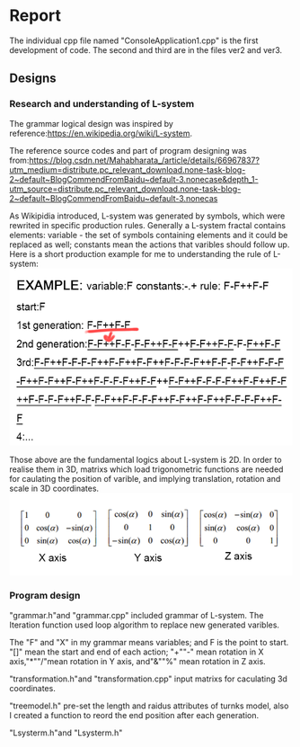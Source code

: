 # Report
The individual cpp file named "ConsoleApplication1.cpp" is the first development of code.
The second and third are in the files ver2 and ver3.

## Designs
### Research and understanding of L-system
The grammar logical design was inspired by reference:https://en.wikipedia.org/wiki/L-system.

The reference source codes and part of program designing was from:https://blog.csdn.net/Mahabharata_/article/details/66967837?utm_medium=distribute.pc_relevant_download.none-task-blog-2~default~BlogCommendFromBaidu~default-3.nonecase&depth_1-utm_source=distribute.pc_relevant_download.none-task-blog-2~default~BlogCommendFromBaidu~default-3.nonecas

As Wikipidia introduced, L-system was generated by symbols, which were rewrited in specific production rules. Generally a L-system fractal contains elements: variable - the set of symbols containing elements and it could be replaced as well; constants mean the actions that varibles should follow up. Here is a short production example for me to understanding the rule of L-system:
![Image text](https://github.com/s5084449/ver1/blob/main/readmeImage/1.png)

Those above are the fundamental logics about L-system is 2D. In order to realise them in 3D, matrixs which load trigonometric functions are needed for caulating the position of varible, and implying translation, rotation and scale in 3D coordinates.
![Image text](https://github.com/s5084449/ver1/blob/main/readmeImage/2.png)

### Program design
"grammar.h"and "grammar.cpp" included grammar of L-system. The Iteration function used loop algorithm to replace new generated varibles.

The "F" and "X" in my grammar means variables; and F is the point to start. "[]" mean the start and end of each action; "+""-" mean rotation in X axis,"*""/"mean rotation in Y axis, and"&""%" mean rotation in Z axis.

"transformation.h"and "transformation.cpp" input matrixs for caculating 3d coordinates.

"treemodel.h" pre-set the length and raidus attributes of turnks model, also I created a function to reord the end position after each generation.

"Lsysterm.h"and "Lsysterm.h"

